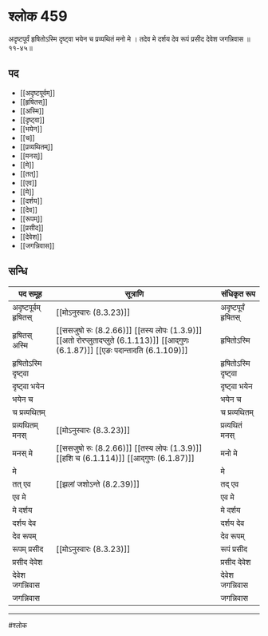 # श्लोक 459

अदृष्टपूर्वं हृषितोऽस्मि दृष्ट्वा
भयेन च प्रव्यथितं मनो मे ।
तदेव मे दर्शय देव रूपं
प्रसीद देवेश जगन्निवास ॥ ११-४५॥


## पद 

- [[अदृष्टपूर्वम्]]
- [[हृषितस्]]
- [[अस्मि]]
- [[दृष्ट्वा]]
- [[भयेन]]
- [[च]]
- [[प्रव्यथितम्]]
- [[मनस्]]
- [[मे]]
- [[तत्]]
- [[एव]]
- [[मे]]
- [[दर्शय]]
- [[देव]]
- [[रूपम्]]
- [[प्रसीद]]
- [[देवेश]]
- [[जगन्निवास]]

## सन्धि

| पद समूह | सूत्राणि | संधिकृत रूप |
| ----- | ----- | ----- |
| अदृष्टपूर्वम् हृषितस् |  [[मोऽनुस्वारः (8.3.23)]] | अदृष्टपूर्वं हृषितस् |
| हृषितस् अस्मि |  [[ससजुषो रुः (8.2.66)]] [[तस्य लोपः (1.3.9)]] [[अतो रोरप्लुतादप्लुते (6.1.113)]] [[आद्गुणः (6.1.87)]] [[एङः पदान्तादति (6.1.109)]] | हृषितोऽस्मि |
| हृषितोऽस्मि दृष्ट्वा |  | हृषितोऽस्मि दृष्ट्वा |
| दृष्ट्वा भयेन |  | दृष्ट्वा भयेन |
| भयेन च |  | भयेन च |
| च प्रव्यथितम् |  | च प्रव्यथितम् |
| प्रव्यथितम् मनस् |  [[मोऽनुस्वारः (8.3.23)]] | प्रव्यथितं मनस् |
| मनस् मे |  [[ससजुषो रुः (8.2.66)]] [[तस्य लोपः (1.3.9)]] [[हशि च (6.1.114)]] [[आद्गुणः (6.1.87)]] | मनो मे |
| मे |  | मे |
| तत् एव |  [[झलां जशोऽन्ते (8.2.39)]] | तद् एव |
| एव मे |  | एव मे |
| मे दर्शय |  | मे दर्शय |
| दर्शय देव |  | दर्शय देव |
| देव रूपम् |  | देव रूपम् |
| रूपम् प्रसीद |  [[मोऽनुस्वारः (8.3.23)]] | रूपं प्रसीद |
| प्रसीद देवेश |  | प्रसीद देवेश |
| देवेश जगन्निवास |  | देवेश जगन्निवास |
| जगन्निवास |  | जगन्निवास |


---

#श्लोक